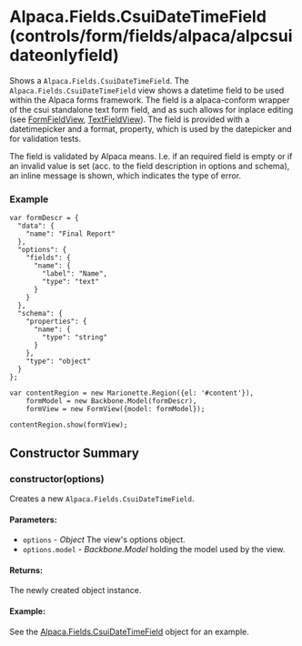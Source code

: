 # Alpaca.Fields.CsuiDateTimeField (controls/form/fields/alpaca/alpcsuidateonlyfield)

  Shows a `Alpaca.Fields.CsuiDateTimeField`. The `Alpaca.Fields.CsuiDateTimeField` view shows a 
  datetime field to be used within the Alpaca forms framework. 
  The field is a alpaca-conform wrapper of the csui standalone text form field, and as such
  allows for inplace editing (see [FormFieldView](./formfield.md]), 
  [TextFieldView](./textfield.md)). The field is provided with a datetimepicker and a format, 
  property, which is used by the datepicker and for validation tests.
  
  The field is validated by Alpaca means. I.e. if an required field is empty or if an invalid
  value is set (acc. to the field description in options and schema), an inline message is shown,
  which indicates the type of error.


### Example

    var formDescr = {
      "data": {
        "name": "Final Report"
      },
      "options": {
        "fields": {
          "name": {
            "label": "Name",
            "type": "text"
          }
        }
      },
      "schema": {
        "properties": {
          "name": {
            "type": "string"
          }
        },
        "type": "object"
      }
    };

    var contentRegion = new Marionette.Region({el: '#content'}),
        formModel = new Backbone.Model(formDescr),
        formView = new FormView({model: formModel});

    contentRegion.show(formView);

## Constructor Summary

### constructor(options)

  Creates a new `Alpaca.Fields.CsuiDateTimeField`.

#### Parameters:
* `options` - *Object* The view's options object.
* `options.model` - *Backbone.Model* holding the model used by the view.

#### Returns:

  The newly created object instance.

#### Example:

  See the [Alpaca.Fields.CsuiDateTimeField](#) object for an example.


